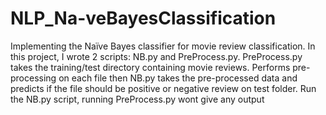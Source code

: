 # NLP_Na-veBayesClassification
Implementing the Naïve Bayes classifier for movie review classification. In this project, I wrote 2 scripts: NB.py and PreProcess.py. PreProcess.py takes the training/test directory containing movie reviews. Performs pre-processing on each file then NB.py takes the pre-processed data and predicts if the file should be positive or negative review on test folder.
Run the NB.py script, running PreProcess.py wont give any output

